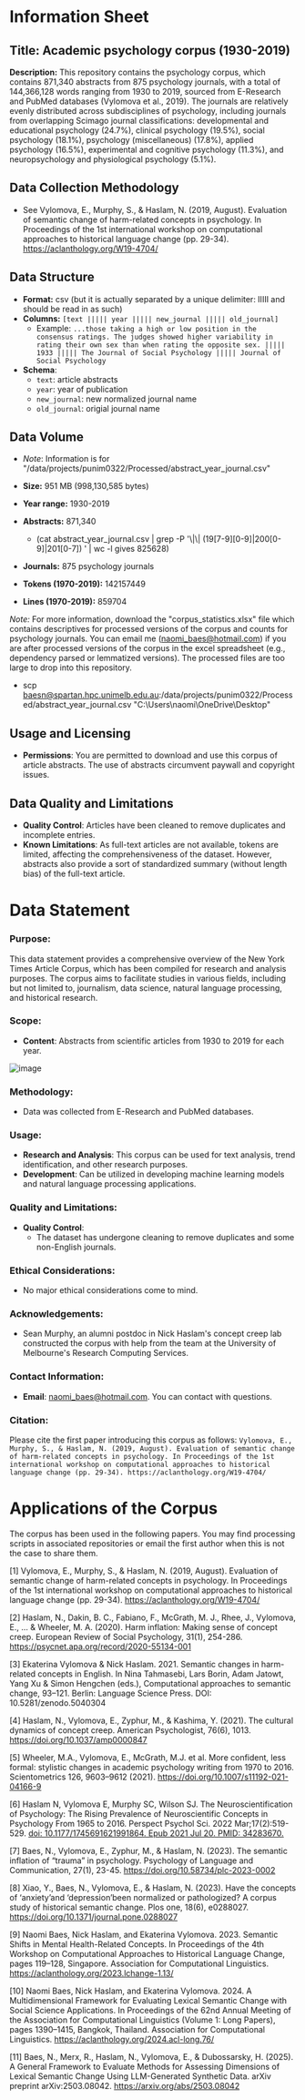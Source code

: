 # Information Sheet

## Title: Academic psychology corpus (1930-2019)

**Description:** This repository contains the psychology corpus, which contains 871,340 abstracts from 875 psychology journals, with a total of 144,366,128 words ranging from 1930 to 2019, sourced from E-Research and PubMed databases (Vylomova et al., 2019). The journals are relatively evenly distributed across subdisciplines of psychology, including journals from overlapping Scimago journal classifications: developmental and educational psychology (24.7%), clinical psychology (19.5%), social psychology (18.1%), psychology (miscellaneous) (17.8%), applied psychology (16.5%), experimental and cognitive psychology (11.3%), and neuropsychology and physiological psychology (5.1%). 

## Data Collection Methodology
* See Vylomova, E., Murphy, S., & Haslam, N. (2019, August). Evaluation of semantic change of harm-related concepts in psychology. In Proceedings of the 1st international workshop on computational approaches to historical language change (pp. 29-34). https://aclanthology.org/W19-4704/

## Data Structure
- **Format:** csv (but it is actually separated by a unique delimiter: IIIII and should be read in as such)
- **Columns:** `[text ||||| year ||||| new_journal ||||| old_journal]`
  - Example: `...those taking a high or low position in the consensus ratings. The judges showed higher variability in rating their own sex than when rating the opposite sex. ||||| 1933 ||||| The Journal of Social Psychology ||||| Journal of Social Psychology`
- **Schema**:
  - `text`: article abstracts
  - `year`: year of publication
  - `new_journal`: new normalized journal name
  - `old_journal`: origial journal name
    
## Data Volume 
- *Note*: Information is for "/data/projects/punim0322/Processed/abstract_year_journal.csv"
- **Size:** 951 MB (998,130,585 bytes)

- **Year range:** 1930-2019
- **Abstracts:** 871,340
  - (cat abstract_year_journal.csv | grep -P '\\|\\| (19[7-9][0-9]|200[0-9]|201[0-7]) ' | wc -l gives 825628)
- **Journals:** 875 psychology journals
- **Tokens (1970-2019):** 142157449
- **Lines (1970-2019):** 859704
 
*Note:* For more information, download the "corpus_statistics.xlsx" file which contains descriptives for processed versions of the corpus and counts for psychology journals. You can email me (naomi_baes@hotmail.com) if you are after processed versions of the corpus in the excel spreadsheet (e.g., dependency parsed or lemmatized versions). The processed files are too large to drop into this repository.
- scp baesn@spartan.hpc.unimelb.edu.au:/data/projects/punim0322/Processed/abstract_year_journal.csv "C:\Users\naomi\OneDrive\Desktop"   

## Usage and Licensing

- **Permissions**: You are permitted to download and use this corpus of article abstracts. The use of abstracts circumvent paywall and copyright issues.

## Data Quality and Limitations

- **Quality Control**: Articles have been cleaned to remove duplicates and incomplete entries.
- **Known Limitations**: As full-text articles are not available, tokens are limited, affecting the comprehensiveness of the dataset. However, abstracts also provide a sort of standardized summary (without length bias) of the full-text article.

# Data Statement

### Purpose:
This data statement provides a comprehensive overview of the New York Times Article Corpus, which has been compiled for research and analysis purposes. The corpus aims to facilitate studies in various fields, including but not limited to, journalism, data science, natural language processing, and historical research.

### Scope:
- **Content**: Abstracts from scientific articles from 1930 to 2019 for each year.

![image](https://github.com/user-attachments/assets/57031fad-082f-4040-9187-80255a3b17d6)

### Methodology:
- Data was collected from E-Research and PubMed databases.

### Usage:
- **Research and Analysis**: This corpus can be used for text analysis, trend identification, and other research purposes.
- **Development**: Can be utilized in developing machine learning models and natural language processing applications.

### Quality and Limitations:
- **Quality Control**:
  - The dataset has undergone cleaning to remove duplicates and some non-English journals.

### Ethical Considerations:
- No major ethical considerations come to mind.

### Acknowledgements: 
- Sean Murphy, an alumni postdoc in Nick Haslam's concept creep lab constructed the corpus with help from the team at the University of Melbourne's Research Computing Services.
  
### Contact Information:
- **Email**: [naomi_baes@hotmail.com](mailto:naomi_baes@hotmail.com). You can contact with questions.

### Citation:
Please cite the first paper introducing this corpus as follows:  `Vylomova, E., Murphy, S., & Haslam, N. (2019, August). Evaluation of semantic change of harm-related concepts in psychology. In Proceedings of the 1st international workshop on computational approaches to historical language change (pp. 29-34). https://aclanthology.org/W19-4704/`

# Applications of the Corpus

The corpus has been used in the following papers. You may find processing scripts in associated repositories or email the first author when this is not the case to share them.

[1] Vylomova, E., Murphy, S., & Haslam, N. (2019, August). Evaluation of semantic change of harm-related concepts in psychology. In Proceedings of the 1st international workshop on computational approaches to historical language change (pp. 29-34). https://aclanthology.org/W19-4704/

[2] Haslam, N., Dakin, B. C., Fabiano, F., McGrath, M. J., Rhee, J., Vylomova, E., ... & Wheeler, M. A. (2020). Harm inflation: Making sense of concept creep. European Review of Social Psychology, 31(1), 254-286. https://psycnet.apa.org/record/2020-55134-001

[3] Ekaterina Vylomova & Nick Haslam. 2021. Semantic changes in harm-related concepts in English. In Nina Tahmasebi, Lars Borin, Adam Jatowt, Yang Xu & Simon Hengchen (eds.), Computational approaches to semantic change, 93–121. Berlin: Language Science Press. DOI: 10.5281/zenodo.5040304

[4] Haslam, N., Vylomova, E., Zyphur, M., & Kashima, Y. (2021). The cultural dynamics of concept creep. American Psychologist, 76(6), 1013. https://doi.org/10.1037/amp0000847

[5] Wheeler, M.A., Vylomova, E., McGrath, M.J. et al. More confident, less formal: stylistic changes in academic psychology writing from 1970 to 2016. Scientometrics 126, 9603–9612 (2021). https://doi.org/10.1007/s11192-021-04166-9

[6] Haslam N, Vylomova E, Murphy SC, Wilson SJ. The Neuroscientification of Psychology: The Rising Prevalence of Neuroscientific Concepts in Psychology From 1965 to 2016. Perspect Psychol Sci. 2022 Mar;17(2):519-529. [doi: 10.1177/1745691621991864. Epub 2021 Jul 20. PMID: 34283670.](https://journals.sagepub.com/doi/10.1177/1745691621991864)

[7] Baes, N., Vylomova, E., Zyphur, M., & Haslam, N. (2023). The semantic inflation of “trauma” in psychology. Psychology of Language and Communication, 27(1), 23-45. https://doi.org/10.58734/plc-2023-0002

[8] Xiao, Y., Baes, N., Vylomova, E., & Haslam, N. (2023). Have the concepts of ‘anxiety’and ‘depression’been normalized or pathologized? A corpus study of historical semantic change. Plos one, 18(6), e0288027. https://doi.org/10.1371/journal.pone.0288027

[9] Naomi Baes, Nick Haslam, and Ekaterina Vylomova. 2023. Semantic Shifts in Mental Health-Related Concepts. In Proceedings of the 4th Workshop on Computational Approaches to Historical Language Change, pages 119–128, Singapore. Association for Computational Linguistics. https://aclanthology.org/2023.lchange-1.13/

[10] Naomi Baes, Nick Haslam, and Ekaterina Vylomova. 2024. A Multidimensional Framework for Evaluating Lexical Semantic Change with Social Science Applications. In Proceedings of the 62nd Annual Meeting of the Association for Computational Linguistics (Volume 1: Long Papers), pages 1390–1415, Bangkok, Thailand. Association for Computational Linguistics. https://aclanthology.org/2024.acl-long.76/

[11] Baes, N., Merx, R., Haslam, N., Vylomova, E., & Dubossarsky, H. (2025). A General Framework to Evaluate Methods for Assessing Dimensions of Lexical Semantic Change Using LLM-Generated Synthetic Data. arXiv preprint arXiv:2503.08042. https://arxiv.org/abs/2503.08042
